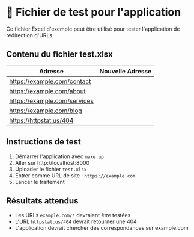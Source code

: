 # 🧪 Fichier de test pour l'application

Ce fichier Excel d'exemple peut être utilisé pour tester l'application de redirection d'URLs.

## Contenu du fichier test.xlsx

| Adresse | Nouvelle Adresse |
|---------|------------------|
| https://example.com/contact | |
| https://example.com/about | |
| https://example.com/services | |
| https://example.com/blog | |
| https://httpstat.us/404 | |

## Instructions de test

1. Démarrer l'application avec `make up`
2. Aller sur http://localhost:8000
3. Uploader le fichier `test.xlsx`
4. Entrer comme URL de site : `https://example.com`
5. Lancer le traitement

## Résultats attendus

- Les URLs `example.com/*` devraient être testées
- L'URL `httpstat.us/404` devrait retourner une 404
- L'application devrait chercher des correspondances sur example.com
